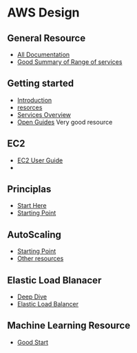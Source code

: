 # AWS Design

## General Resource

* [All Documentation](https://docs.aws.amazon.com/index.html)
* [Good Summary of Range of services](http://jayendrapatil.com/tag/availability-zone/)

## Getting started

* [Introduction](https://awsdocs.s3.amazonaws.com/gettingstarted/latest/awsgsg-intro.pdf)
* [resorces](https://awsdocs.s3.amazonaws.com/gettingstarted/latest/awsgsg-intro.pdf)
* [Services Overview](https://d1.awsstatic.com/whitepapers/aws-overview.pdf)
* [Open Guides](https://github.com/open-guides/og-aws) Very good resource


## EC2

* [EC2 User Guide](https://docs.aws.amazon.com/AWSEC2/latest/UserGuide/ec2-ug.pdf)
*
## Principlas

* [Start Here](https://aws.amazon.com/architecture/well-architected/)
* [Starting Point](https://d1.awsstatic.com/whitepapers/architecture/AWS_Well-Architected_Framework.pdf)

## AutoScaling

* [Starting Point](https://docs.aws.amazon.com/autoscaling/index.html)
* [Other resources](https://aws.amazon.com/ec2/autoscaling/resources/)

## Elastic Load Blanacer

* [Deep Dive](https://www.youtube.com/watch?v=VIgAT7vjol8)
* [Elastic Load Balancer](https://www.youtube.com/watch?v=uTrpk-atNFc)

## Machine Learning Resource

* [Good Start](https://github.com/TarrySingh/Artificial-Intelligence-Deep-Learning-Machine-Learning-Tutorials)
